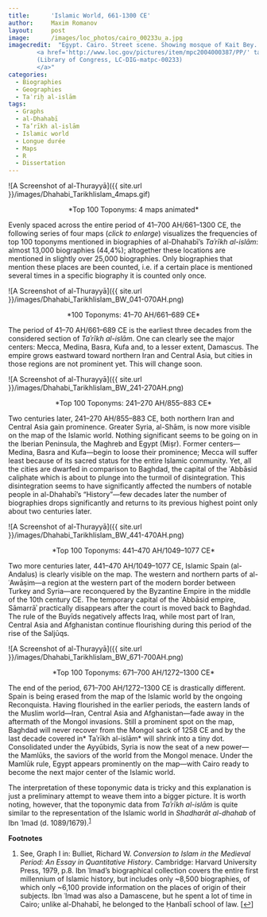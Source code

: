 ```yaml
---
title:      'Islamic World, 661-1300 CE'
author:     Maxim Romanov
layout:     post
image:      /images/loc_photos/cairo_00233u_a.jpg
imagecredit:  "Egypt. Cairo. Street scene. Showing mosque of Kait Bey. 1936?
        <a href='http://www.loc.gov/pictures/item/mpc2004000387/PP/' target='_blank'>
        (Library of Congress, LC-DIG-matpc-00233)
        </a>"
categories:
  - Biographies
  - Geographies
  - Taʾriḫ al-islām
tags:
  - Graphs
  - al-Dhahabī
  - Ta’rīkh al-islām
  - Islamic world
  - Longue durée
  - Maps
  - R
  - Dissertation
---
```


![A Screenshot of al-Thurayyā]({{ site.url }}/images/Dhahabi_TarikhIislam_4maps.gif)
<center>*Top 100 Toponyms: 4 maps animated*</center>

Evenly spaced across the entire period of 41–700 AH/661–1300 CE, the following series of four maps (*click to enlarge*) visualizes the frequencies of top 100 toponyms mentioned in biographies of al-Dhahabī’s *Taʾrīkh al-islām*: almost 13,000 biographies (44,4%); altogether these locations are mentioned in slightly over 25,000 biographies. Only biographies that mention these places are been counted, i.e. if a certain place is mentioned several times in a specific biography it is counted only once.

![A Screenshot of al-Thurayyā]({{ site.url }}/images/Dhahabi_TarikhIislam_BW_041-070AH.png)
<center>*100 Toponyms: 41–70 AH/661–689 CE*</center>

The period of 41–70 AH/661–689 CE is the earliest three decades from the considered section of *Taʾrīkh al-islām*. One can clearly see the major centers: Mecca, Medina, Basra, Kufa and, to a lesser extent, Damascus. The empire grows eastward toward northern Iran and Central Asia, but cities in those regions are not prominent yet. This will change soon.

![A Screenshot of al-Thurayyā]({{ site.url }}/images/Dhahabi_TarikhIislam_BW_241-270AH.png)
<center>*Top 100 Toponyms: 241–270 AH/855–883 CE*</center>

Two centuries later, 241–270 AH/855–883 CE, both northern Iran and Central Asia gain prominence. Greater Syria, al-Shām, is now more visible on the map of the Islamic world. Nothing significant seems to be going on in the Iberian Peninsula, the Maghreb and Egypt (Miṣr). Former centers—Medina, Basra and Kufa—begin to loose their prominence; Mecca will suffer least because of its sacred status for the entire Islamic community. Yet, all the cities are dwarfed in comparison to Baghdad, the capital of the ʿAbbāsid caliphate which is about to plunge into the turmoil of disintegration. This disintegration seems to have significantly affected the numbers of notable people in al-Dhahabī’s “History”—few decades later the number of biographies drops significantly and returns to its previous highest point only about two centuries later.

![A Screenshot of al-Thurayyā]({{ site.url }}/images/Dhahabi_TarikhIislam_BW_441-470AH.png)
<center>*Top 100 Toponyms: 441–470 AH/1049–1077 CE*</center>

Two more centuries later, 441–470 AH/1049–1077 CE, Islamic Spain (al-Andalus) is clearly visible on the map. The western and northern parts of al-ʿAwāṣim—a region at the western part of the modern border between Turkey and Syria—are reconquered by the Byzantine Empire in the middle of the 10th century CE. The temporary capital of the ʿAbbāsid empire, Sāmarrāʾ practically disappears after the court is moved back to Baghdad. The rule of the Buyīds negatively affects Iraq, while most part of Iran, Central Asia and Afghanistan continue flourishing during this period of the rise of the Saljūqs.

![A Screenshot of al-Thurayyā]({{ site.url }}/images/Dhahabi_TarikhIislam_BW_671-700AH.png)
<center>*Top 100 Toponyms: 671–700 AH/1272–1300 CE*</center>

The end of the period, 671–700 AH/1272–1300 CE is drastically different. Spain is being erased from the map of the Islamic world by the ongoing Reconquista. Having flourished in the earlier periods, the eastern lands of the Muslim world—Iran, Central Asia and Afghanistan—fade away in the aftermath of the Mongol invasions. Still a prominent spot on the map, Baghdad will never recover from the Mongol sack of 1258 CE and by the last decade covered in* Taʾrīkh al-islām* will shrink into a tiny dot. Consolidated under the Ayyūbids, Syria is now the seat of a new power—the Mamlūks, the saviors of the world from the Mongol menace. Under the Mamlūk rule, Egypt appears prominently on the map—with Cairo ready to become the next major center of the Islamic world.

The interpretation of these toponymic data is tricky and this explanation is just a preliminary attempt to weave them into a bigger picture. It is worth noting, however, that the toponymic data from <em>Taʾrīkh al-islām</em> is quite similar to the representation of the Islamic world in <em>Shadharāt al-dhahab</em> of Ibn ʿImad (d. 1089/1679).<sup><a href="#footnote_0_354" id="identifier_0_354" class="footnote-link footnote-identifier-link" title="See, Graph I in: Bulliet, Richard W.&nbsp;Conversion to Islam in the Medieval Period: An Essay in Quantitative History. Cambridge: Harvard University Press, 1979, p.8. Ibn ʿImad&rsquo;s biographical collection covers the entire first millennium of Islamic history, but includes only ~8,500 biographies, of which only ~6,100 provide information on the places of origin of their subjects. Ibn ʿImad was also a Damascene, but he spent a lot of time in Cairo; unlike al-Dhahabī, he belonged to the Ḥanbalī school of law.">1</a></sup>

**Footnotes**

<ol class="footnotes">
  <li id="footnote_0_354" class="footnote">
    See, Graph I in: Bulliet, Richard W. <em>Conversion to Islam in the Medieval Period: An Essay in Quantitative History</em>. Cambridge: Harvard University Press, 1979, p.8. Ibn ʿImad’s biographical collection covers the entire first millennium of Islamic history, but includes only ~8,500 biographies, of which only ~6,100 provide information on the places of origin of their subjects. Ibn ʿImad was also a Damascene, but he spent a lot of time in Cairo; unlike al-Dhahabī, he belonged to the Ḥanbalī school of law. [<a href="#identifier_0_354" class="footnote-link footnote-back-link">&#8617;</a>]
  </li>
</ol>